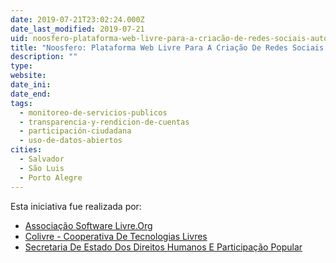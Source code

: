 ```yaml
---
date: 2019-07-21T23:02:24.000Z
date_last_modified: 2019-07-21
uid: noosfero-plataforma-web-livre-para-a-criacão-de-redes-sociais-autonomas-e-participacão-civica
title: "Noosfero: Plataforma Web Livre Para A Criação De Redes Sociais Autônomas E Participação Cívica"
description: ""
type: 
website: 
date_ini: 
date_end: 
tags:
  - monitoreo-de-servicios-publicos
  - transparencia-y-rendicion-de-cuentas
  - participación-ciudadana
  - uso-de-datos-abiertos
cities: 
  - Salvador
  - São Luis
  - Porto Alegre
---
```


Esta iniciativa fue realizada por:

- [Associação Software Livre.Org](/organizaciones/associacão-software-livre-org)
- [Colivre - Cooperativa De Tecnologias Livres](/organizaciones/colivre-cooperativa-de-tecnologias-livres)
- [Secretaria De Estado Dos Direitos Humanos E Participação Popular](/organizaciones/secretaria-de-estado-dos-direitos-humanos-e-participacão-popular)
